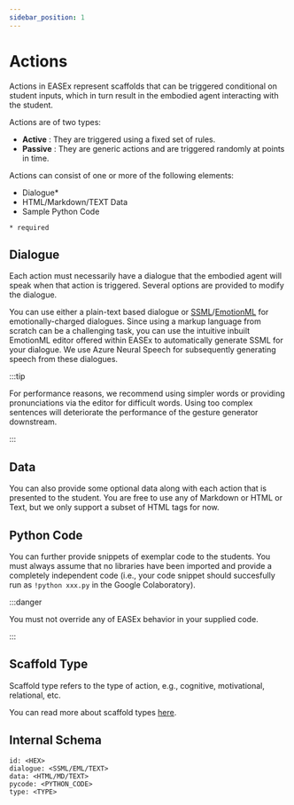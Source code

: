 ```yaml
---
sidebar_position: 1
---
```


# Actions

Actions in EASEx represent scaffolds that can be triggered conditional on student inputs, which in turn result in the embodied agent interacting with the student. 

Actions are of two types:
- __Active__ : They are triggered using a fixed set of rules.
- __Passive__ : They are generic actions and are triggered randomly at points in time.

Actions can consist of one or more of the following elements:

- Dialogue*
- HTML/Markdown/TEXT Data
- Sample Python Code

`* required`

## Dialogue

Each action must necessarily have a dialogue that the embodied agent will speak when that action is triggered. Several options are provided to modify the dialogue.

You can use either a plain-text based dialogue or [SSML](https://www.w3.org/TR/speech-synthesis/)/[EmotionML](https://www.w3.org/TR/emotionml/) for emotionally-charged dialogues. Since using a markup language from scratch can be a challenging task, you can use the intuitive inbuilt EmotionML editor offered within EASEx to automatically generate SSML for your dialogue. We use Azure Neural Speech for subsequently generating speech from these dialogues. 

:::tip

For performance reasons, we recommend using simpler words or providing pronunciations via the editor for difficult words. Using too complex sentences will deteriorate the performance of the gesture generator downstream.

:::

## Data

You can also provide some optional data along with each action that is presented to the student. You are free to use any of Markdown or HTML or Text, but we only support a subset of HTML tags for now.


## Python Code

You can further provide snippets of exemplar code to the students. You must always assume that no libraries have been imported and provide a completely independent code (i.e., your code snippet should succesfully run as `!python xxx.py` in the Google Colaboratory).

:::danger

You must not override any of EASEx behavior in your supplied code.

:::

## Scaffold Type

Scaffold type refers to the type of action, e.g., cognitive, motivational, relational, etc.

You can read more about scaffold types [here](scaffoldtype).

## Internal Schema

```
id: <HEX>
dialogue: <SSML/EML/TEXT>
data: <HTML/MD/TEXT>
pycode: <PYTHON_CODE>
type: <TYPE>
```